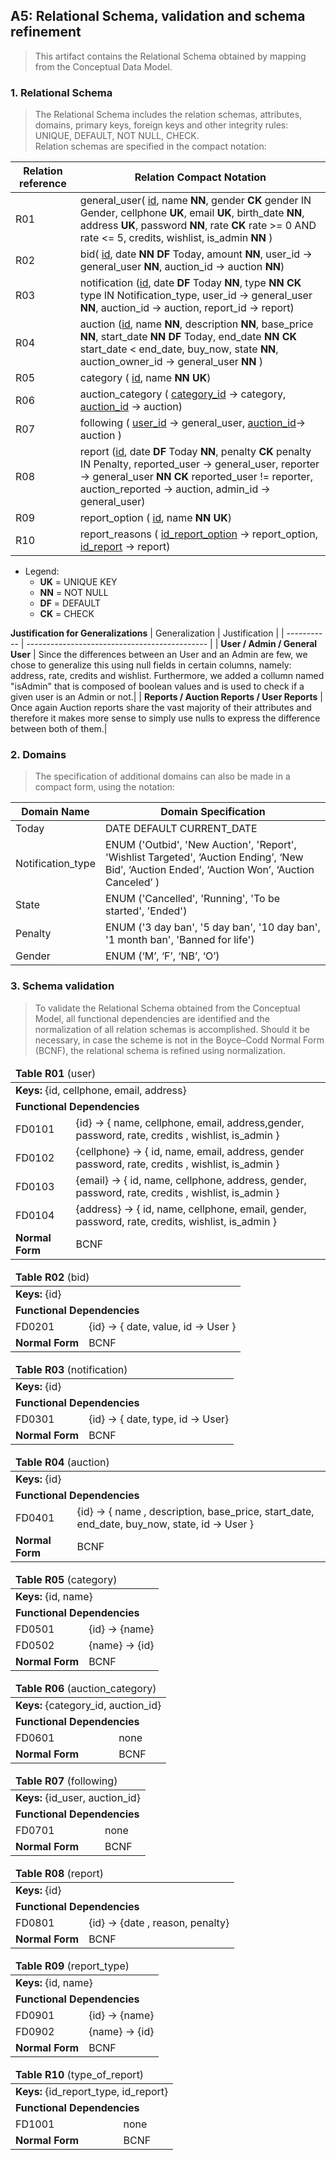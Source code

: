 ## A5: Relational Schema, validation and schema refinement

> This artifact contains the Relational Schema obtained by mapping from the Conceptual Data Model. 
### 1. Relational Schema

> The Relational Schema includes the relation schemas, attributes, domains, primary keys, foreign keys and other integrity rules: UNIQUE, DEFAULT, NOT NULL, CHECK.  
> Relation schemas are specified in the compact notation:  

| Relation reference | Relation Compact Notation                        |
| ------------------ | ------------------------------------------------ |
| R01 | general_user( <ins>id</ins>, name **NN**, gender **CK** gender IN Gender, cellphone **UK**, email **UK**, birth_date **NN**, address **UK**, password **NN**, rate **CK** rate >= 0 AND rate <= 5, credits, wishlist, is_admin **NN** ) |
| R02 | bid( <ins>id</ins>, date **NN** **DF** Today, amount **NN**, user_id -> general_user **NN**, auction_id -> auction **NN**) |
| R03 | notification (<ins>id</ins>, date **DF** Today **NN**, type **NN** **CK** type IN Notification_type, user_id -> general_user **NN**, auction_id -> auction, report_id -> report) |
| R04 | auction (<ins>id</ins>, name **NN**, description **NN**, base_price **NN**, start_date **NN** **DF** Today, end_date **NN** **CK** start_date < end_date, buy_now, state **NN**, auction_owner_id -> general_user **NN** ) |
| R05 | category ( <ins>id</ins>, name **NN** **UK**) |
| R06 | auction_category ( <ins>category_id</ins> -> category, <ins>auction_id</ins> -> auction) |
| R07 | following ( <ins>user_id</ins> -> general_user, <ins>auction_id</ins>-> auction ) |
| R08 | report (<ins>id</ins>, date **DF** Today **NN**, penalty **CK** penalty IN Penalty, reported_user -> general_user, reporter -> general_user **NN** **CK** reported_user != reporter, auction_reported -> auction, admin_id -> general_user) |
| R09 | report_option ( <ins>id</ins>, name **NN** **UK**) |
| R10 | report_reasons ( <ins>id_report_option</ins> -> report_option, <ins>id_report</ins> -> report) |

* Legend:
  - **UK** = UNIQUE KEY
  - **NN** = NOT NULL
  - **DF** = DEFAULT
  - **CK** = CHECK

 
**Justification for Generalizations**
 | Generalization | Justification           |
| ----------- | --------------------------------------------- |
| **User / Admin / General User** | Since the differences between an User and an Admin are few, we chose to generalize this using null fields in certain columns, namely: address, rate, credits and wishlist. Furthermore, we added a collumn named "isAdmin" that is composed of boolean values and is used to check if a given user is an Admin or not.|
| **Reports / Auction Reports / User Reports** | Once again Auction reports share the vast majority of their attributes and therefore it makes more sense to simply use nulls to express the difference between both of them.|


### 2. Domains

> The specification of additional domains can also be made in a compact form, using the notation:  

| Domain Name | Domain Specification           |
| ----------- | ------------------------------ |
| Today | DATE DEFAULT CURRENT_DATE  |
| Notification_type | ENUM ('Outbid', 'New Auction', 'Report', 'Wishlist Targeted', ‘Auction Ending’, ‘New Bid’, ‘Auction Ended’, ‘Auction Won’, ‘Auction Canceled’ ) |
| State | ENUM ('Cancelled', 'Running', 'To be started', 'Ended') |
| Penalty | ENUM ('3 day ban', '5 day ban', '10 day ban', '1 month ban', 'Banned for life') |
| Gender | ENUM (‘M’, ‘F’, ‘NB’, ‘O’) |

### 3. Schema validation

> To validate the Relational Schema obtained from the Conceptual Model, all functional dependencies are identified and the normalization of all relation schemas is accomplished. Should it be necessary, in case the scheme is not in the Boyce–Codd Normal Form (BCNF), the relational schema is refined using normalization.  

<table>
<thead>
  <tr>
    <td colspan="4"> <strong> Table R01 </strong>(user)</td>
  </tr>
</thead>
<tbody>
  <tr>
    <td colspan="4"> <strong> Keys: </strong>{id, cellphone, email, address}</td>
  </tr>
  <tr>
    <td colspan="4"> <strong> Functional Dependencies </strong> </td>
  </tr>
  <tr>
    <td colspan="2">FD0101</td>
    <td colspan="2"> {id} -> { name, cellphone, email, address,gender, password, rate, credits , wishlist, is_admin } </td>
  </tr>
  <tr>
    <td colspan="2">FD0102</td>
    <td colspan="2">{cellphone} -> { id, name, email, address, gender password, rate, credits , wishlist, is_admin }</td>
  </tr>
  <tr>
    <td colspan="2">FD0103</td>
    <td colspan="2">{email} -> { id, name, cellphone, address, gender, password, rate, credits , wishlist, is_admin }</td>
  </tr>
    <tr>
    <td colspan="2">FD0104</td>
    <td colspan="2">{address} -> { id, name, cellphone, email, gender, password, rate, credits, wishlist, is_admin }</td>
  </tr>
  <tr>
    <td colspan="2"><strong> Normal Form </strong> </td>
    <td colspan="2">BCNF</td>
  </tr>
</tbody>
</table>
 

<table>
<thead>
  <tr>
    <td colspan="4"> <strong> Table R02 </strong>(bid)</td>
  </tr>
</thead>
<tbody>
  <tr>
    <td colspan="4"> <strong> Keys: </strong>{id}</td>
  </tr>
  <tr>
    <td colspan="4"> <strong> Functional Dependencies </strong> </td>
  </tr>
  <tr>
    <td colspan="2">FD0201</td>
    <td colspan="2"> {id} -> {  date, value, id -> User } </td>
  </tr>
  <tr>
    <td colspan="2"><strong> Normal Form </strong> </td>
    <td colspan="2">BCNF</td>
  </tr>
</tbody>
</table>

<table>
<thead>
  <tr>
    <td colspan="4"> <strong> Table R03 </strong>(notification)</td>
  </tr>
</thead>
<tbody>
  <tr>
    <td colspan="4"> <strong> Keys: </strong>{id}</td>
  </tr>
  <tr>
    <td colspan="4"> <strong> Functional Dependencies </strong> </td>
  </tr>
  <tr>
    <td colspan="2">FD0301</td>
    <td colspan="2"> {id} -> { date, type, id -> User} </td>
  </tr>
  <tr>
    <td colspan="2"><strong> Normal Form </strong> </td>
    <td colspan="2">BCNF</td>
  </tr>
</tbody>
</table>

<table>
<thead>
  <tr>
    <td colspan="4"> <strong> Table R04 </strong>(auction)</td>
  </tr>
</thead>
<tbody>
  <tr>
    <td colspan="4"> <strong> Keys: </strong>{id}</td>
  </tr>
  <tr>
    <td colspan="4"> <strong> Functional Dependencies </strong> </td>
  </tr>
  <tr>
    <td colspan="2">FD0401</td>
    <td colspan="2"> {id} -> { name , description, base_price, start_date, end_date, buy_now, state, id -> User } </td>
  </tr>
  <tr>
    <td colspan="2"><strong> Normal Form </strong> </td>
    <td colspan="2">BCNF</td>
  </tr>
</tbody>
</table>

<table>
<thead>
  <tr>
    <td colspan="4"> <strong> Table R05 </strong>(category)</td>
  </tr>
</thead>
<tbody>
  <tr>
    <td colspan="4"> <strong> Keys: </strong>{id, name}</td>
  </tr>
  <tr>
    <td colspan="4"> <strong> Functional Dependencies </strong> </td>
  </tr>
  <tr>
    <td colspan="2">FD0501</td>
    <td colspan="2"> {id} -> {name} </td>
  </tr>
   <tr>
    <td colspan="2">FD0502</td>
    <td colspan="2"> {name} -> {id} </td>
  </tr>
  <tr>
    <td colspan="2"><strong> Normal Form </strong> </td>
    <td colspan="2">BCNF</td>
  </tr>
</tbody>
</table>
 
<table>
<thead>
  <tr>
    <td colspan="4"> <strong> Table R06 </strong>(auction_category)</td>
  </tr>
</thead>
<tbody>
  <tr>
    <td colspan="4"> <strong> Keys: </strong>{category_id, auction_id}</td>
  </tr>
  <tr>
    <td colspan="4"> <strong> Functional Dependencies </strong> </td>
  </tr>
  <tr>
    <td colspan="2">FD0601</td>
    <td colspan="2"> none </td>
  </tr>
  <tr>
    <td colspan="2"><strong> Normal Form </strong> </td>
    <td colspan="2">BCNF</td>
  </tr>
</tbody>
</table>

<table>
<thead>
  <tr>
    <td colspan="4"> <strong> Table R07 </strong>(following)</td>
  </tr>
</thead>
<tbody>
  <tr>
    <td colspan="4"> <strong> Keys: </strong>{id_user, auction_id}</td>
  </tr>
  <tr>
    <td colspan="4"> <strong> Functional Dependencies </strong> </td>
  </tr>
  <tr>
    <td colspan="2">FD0701</td>
    <td colspan="2"> none </td>
  </tr>
  <tr>
    <td colspan="2"><strong> Normal Form </strong> </td>
    <td colspan="2">BCNF</td>
  </tr>
</tbody>
</table>

<table>
<thead>
  <tr>
    <td colspan="4"> <strong> Table R08 </strong>(report)</td>
  </tr>
</thead>
<tbody>
  <tr>
    <td colspan="4"> <strong> Keys: </strong>{id}</td>
  </tr>
  <tr>
    <td colspan="4"> <strong> Functional Dependencies </strong> </td>
  </tr>
  <tr>
    <td colspan="2">FD0801</td>
    <td colspan="2"> {id} -> {date , reason, penalty} </td>
  </tr>
  <tr>
    <td colspan="2"><strong> Normal Form </strong> </td>
    <td colspan="2">BCNF</td>
  </tr>
</tbody>
</table>

<table>
<thead>
  <tr>
    <td colspan="4"> <strong> Table R09 </strong>(report_type)</td>
  </tr>
</thead>
<tbody>
  <tr>
    <td colspan="4"> <strong> Keys: </strong>{id, name}</td>
  </tr>
  <tr>
    <td colspan="4"> <strong> Functional Dependencies </strong> </td>
  </tr>
  <tr>
    <td colspan="2">FD0901</td>
    <td colspan="2"> {id} -> {name} </td>
  </tr>
    <tr>
    <td colspan="2">FD0902</td>
    <td colspan="2"> {name} -> {id} </td>
  </tr>
  <tr>
    <td colspan="2"><strong> Normal Form </strong> </td>
    <td colspan="2">BCNF</td>
  </tr>
</tbody>
</table>

<table>
<thead>
  <tr>
    <td colspan="4"> <strong> Table R10 </strong>(type_of_report)</td>
  </tr>
</thead>
<tbody>
  <tr>
    <td colspan="4"> <strong> Keys: </strong>{id_report_type, id_report} </td>
  </tr>
  <tr>
    <td colspan="4"> <strong> Functional Dependencies </strong> </td>
  </tr>
  <tr>
    <td colspan="2">FD1001</td>
    <td colspan="2"> none </td>
  </tr>
  <tr>
    <td colspan="2"><strong> Normal Form </strong> </td>
    <td colspan="2">BCNF</td>
  </tr>
</tbody>
</table>
